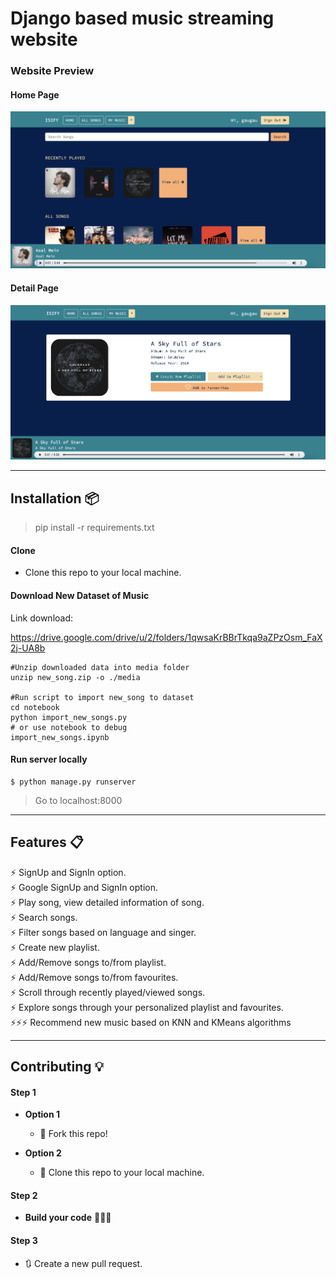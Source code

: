 # Django based music streaming website

### Website Preview
#### Home Page
<img src="website_images/Home.png" width="900">

#### Detail Page
<img src="website_images/Detail.png" width="900">

----

## Installation 📦

>pip install -r requirements.txt

#### Clone

- Clone this repo to your local machine.

#### Download New Dataset of Music

Link download:

https://drive.google.com/drive/u/2/folders/1qwsaKrBBrTkqa9aZPzOsm_FaX2j-UA8b

```shell
#Unzip downloaded data into media folder
unzip new_song.zip -o ./media

#Run script to import new_song to dataset
cd notebook
python import_new_songs.py
# or use notebook to debug
import_new_songs.ipynb
```

#### Run server locally

```shell
$ python manage.py runserver
```
> Go to localhost:8000

---

## Features 📋
⚡️ SignUp and SignIn option.\
⚡️ Google SignUp and SignIn option.\
⚡️ Play song, view detailed information of song.\
⚡️ Search songs.\
⚡️ Filter songs based on language and singer.\
⚡️ Create new playlist.\
⚡️ Add/Remove songs to/from playlist.\
⚡️ Add/Remove songs to/from favourites.\
⚡️ Scroll through recently played/viewed songs.\
⚡️ Explore songs through your personalized playlist and favourites.\
⚡️⚡️⚡️ Recommend new music based on KNN and KMeans algorithms


---

## Contributing 💡


#### Step 1

- **Option 1**
    - 🍴 Fork this repo!

- **Option 2**
    - 👯 Clone this repo to your local machine.


#### Step 2

- **Build your code** 🔨🔨🔨

#### Step 3

- 🔃 Create a new pull request.
